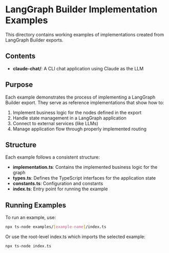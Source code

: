 # LangGraph Builder Implementation Examples

This directory contains working examples of implementations created from LangGraph Builder exports.

## Contents

- **claude-chat/**: A CLI chat application using Claude as the LLM

## Purpose

Each example demonstrates the process of implementing a LangGraph Builder export. They serve as reference implementations that show how to:

1. Implement business logic for the nodes defined in the export
2. Handle state management in a LangGraph application
3. Connect to external services (like LLMs)
4. Manage application flow through properly implemented routing

## Structure

Each example follows a consistent structure:

- **implementation.ts**: Contains the implemented business logic for the graph
- **types.ts**: Defines the TypeScript interfaces for the application state
- **constants.ts**: Configuration and constants
- **index.ts**: Entry point for running the example

## Running Examples

To run an example, use:

```bash
npx ts-node examples/[example-name]/index.ts
```

Or use the root-level index.ts which imports the selected example:

```bash
npx ts-node index.ts
```
